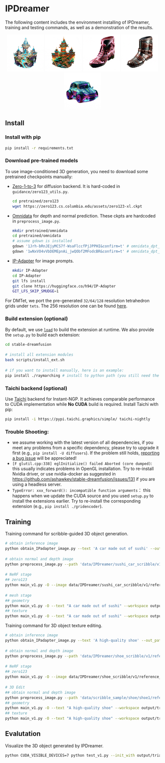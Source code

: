 # IPDreamer

The following content includes the environment installing of IPDreamer, training and testing commands, as well as a demonstration of the results.

<p align="center">
<img src="assets/castle1.gif" width="120" height="120"> <img src="assets/castle2.gif" width="120" height="120"> <img src="assets/shoe1.gif" width="120" height="120"> <img src="assets/shoe2.gif" width="120" height="120"> <img src="assets/car.gif" width="120" height="120">
</p>

## Install


### Install with pip

```bash
pip install -r requirements.txt
```

### Download pre-trained models

To use image-conditioned 3D generation, you need to download some pretrained checkpoints manually:
* [Zero-1-to-3](https://github.com/cvlab-columbia/zero123) for diffusion backend.
    It is hard-coded in `guidance/zero123_utils.py`.
    ```bash
    cd pretrained/zero123
    wget https://zero123.cs.columbia.edu/assets/zero123-xl.ckpt
    ```
* [Omnidata](https://github.com/EPFL-VILAB/omnidata/tree/main/omnidata_tools/torch) for depth and normal prediction.
    These ckpts are hardcoded in `preprocess_image.py`.
    ```bash
    mkdir pretrained/omnidata
    cd pretrained/omnidata
    # assume gdown is installed
    gdown '1Jrh-bRnJEjyMCS7f-WsaFlccfPjJPPHI&confirm=t' # omnidata_dpt_depth_v2.ckpt
    gdown '1wNxVO4vVbDEMEpnAi_jwQObf2MFodcBR&confirm=t' # omnidata_dpt_normal_v2.ckpt
    ```
* [IP-Adapter](https://github.com/tencent-ailab/IP-Adapter) for image prompts.
    ```bash
    mkdir IP-Adapter
    cd IP-Adapter
    git lfs install
    git clone https://huggingface.co/h94/IP-Adapter
    GIT_LFS_SKIP_SMUDGE=1
    ```

For DMTet, we port the pre-generated `32/64/128` resolution tetrahedron grids under `tets`.
The 256 resolution one can be found [here](https://drive.google.com/file/d/1lgvEKNdsbW5RS4gVxJbgBS4Ac92moGSa/view?usp=sharing).

### Build extension (optional)
By default, we use [`load`](https://pytorch.org/docs/stable/cpp_extension.html#torch.utils.cpp_extension.load) to build the extension at runtime.
We also provide the `setup.py` to build each extension:
```bash
cd stable-dreamfusion

# install all extension modules
bash scripts/install_ext.sh

# if you want to install manually, here is an example:
pip install ./raymarching # install to python path (you still need the raymarching/ folder, since this only installs the built extension.)
```

### Taichi backend (optional)
Use [Taichi](https://github.com/taichi-dev/taichi) backend for Instant-NGP. It achieves comparable performance to CUDA implementation while **No CUDA** build is required. Install Taichi with pip:
```bash
pip install -i https://pypi.taichi.graphics/simple/ taichi-nightly
```

### Trouble Shooting:
* we assume working with the latest version of all dependencies, if you meet any problems from a specific dependency, please try to upgrade it first (e.g., `pip install -U diffusers`). If the problem still holds, [reporting a bug issue](https://github.com/ashawkey/stable-dreamfusion/issues/new?assignees=&labels=bug&template=bug_report.yaml&title=%3Ctitle%3E) will be appreciated!
* `[F glutil.cpp:338] eglInitialize() failed Aborted (core dumped)`: this usually indicates problems in OpenGL installation. Try to re-install Nvidia driver, or use nvidia-docker as suggested in https://github.com/ashawkey/stable-dreamfusion/issues/131 if you are using a headless server.
* `TypeError: xxx_forward(): incompatible function arguments`： this happens when we update the CUDA source and you used `setup.py` to install the extensions earlier. Try to re-install the corresponding extension (e.g., `pip install ./gridencoder`).


## Training

Training command for scribble-guided 3D object generation.

```bash
# obtain inference image
python obtain_IPadapter_image.py --text 'A car made out of sushi' --out_path data/IPDreamer/sushi_car_scribble/v1/ --scribble_img_path data/scribble_sample/sushi_car/v1.png

# obtain normal and depth image
python preprocess_image.py --path 'data/IPDreamer/sushi_car_scribble/v1/reference.png'

# NeRF stage
## zero123
python main_v1.py -O --image data/IPDreamer/sushi_car_scribble/v1/reference_rgba.png --workspace output/trial_zero123 --iters 5000 --zero123_ckpt pretrained/zero123/zero123-xl.ckpt --sd_version 2.1

# mesh stage
## geometry
python main_v1.py -O --text "A car made out of sushi" --workspace output/trial_dmtet_geo --dmtet --iters 10000 --init_with output/trial_zero123/checkpoints/df.pth --sd_version 2.1 --ip_adapter --ip_adapter_ref_img data/IPDreamer/sushi_car_scribble/v1/reference_normal.png --ip_adapter_ang_scal 180 --ip_adapter_sds_epoch 0 --lambda_normal 1 --ip_adapter_cfg 100 --guidance_scale 100 --ip_adapter_geometry --guidance KKK
## texture
python main_v1.py -O --text "A car made out of sushi" --workspace output/trial_dmtet_tex --dmtet --iters 15000 --init_with output/trial_dmtet_geo/checkpoints/df.pth --sd_version 2.1 --ip_adapter --ip_adapter_ref_img data/IPDreamer/sushi_car_scribble/v1/reference.png --ip_adapter_ang_scal 180 --ip_adapter_sds_epoch 0 --lambda_normal 1 --ip_adapter_cfg 100 --guidance_scale 100 --ip_adapter_prompt_delta --guidance KKK
```

Training command for 3D object texture editing.

```bash
# obtain inference image
python obtain_IPadapter_image.py --text 'A high-quality shoe' --out_path data/IPDreamer/shoe_scribble/v1/ --scribble_img_path data/scribble_sample/shoe/v1.png

# obtain normal and depth image
python preprocess_image.py --path 'data/IPDreamer/shoe_scribble/v1/reference.png'

# NeRF stage
## zero123
python main_v1.py -O --image data/IPDreamer/shoe_scribble/v1/reference_rgba.png --workspace output/trial_zero123 --iters 5000 --zero123_ckpt pretrained/zero123/zero123-xl.ckpt --sd_version 2.1

# 3D Edit
## obtain normal and depth image
python preprocess_image.py --path 'data/scribble_sample/shoe/shoe1/reference.png'
## geometry
python main_v1.py -O --text "A high-quality shoe" --workspace output/trial_dmtet_geo --dmtet --iters 10000 --init_with output/trial_zero123/checkpoints/df.pth --sd_version 2.1 --ip_adapter --ip_adapter_ref_img data/scribble_sample/shoe/shoe1/reference_normal.png --ip_adapter_ang_scal 180 --ip_adapter_sds_epoch 0 --lambda_normal 1 --ip_adapter_cfg 100 --guidance_scale 100 --ip_adapter_geometry --guidance KKK
## texture
python main_v1.py -O --text "A high-quality shoe" --workspace output/trial_dmtet_tex --dmtet --iters 15000 --init_with output/trial_dmtet_geo/checkpoints/df.pth --sd_version 2.1 --ip_adapter --ip_adapter_ref_img data/scribble_sample/shoe/shoe1/reference.png --ip_adapter_ang_scal 180 --ip_adapter_sds_epoch 0 --lambda_normal 1 --ip_adapter_cfg 100 --guidance_scale 100 --ip_adapter_prompt_delta --guidance KKK

```


## Evalutation

Visualize the 3D object generated by IPDreamer.

```bash
python CUDA_VISIBLE_DEVICES=7 python test_v1.py --init_with output/trial_dmtet_tex/checkpoints/df.pth --dmtet --lambda_normal 1 --default_radius 2.8 --default_azimuth -45 --default_polar 80 --ip_video 
```
